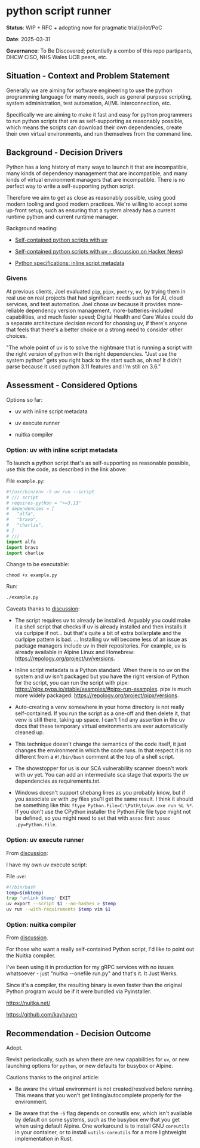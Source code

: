 # python script runner

**Status**: WIP + RFC + adopting now for pragmatic trial/pilot/PoC

**Date**: 2025-03-31

**Governance**: To Be Discovered; potentially a combo of this repo partipants, DHCW CISO, NHS Wales UCB peers, etc.

## Situation - Context and Problem Statement

Generally we are aiming for software engineering to use the python programming language for many needs, such as general purpose scripting, system administration, test automation, AI/ML interconnection, etc.

Specifically we are aiming to make it fast and easy for python programmers to run python scripts that are as self-supporting as reasonably possible, which means the scripts can download their own dependencies, create their own virtual environments, and run themselves from the command line.

## Background - Decision Drivers

Python has a long history of many ways to launch it that are incompatible, many kinds of dependency management that are incompatible, and many kinds of virtual environment managers that are incompatible. There is no perfect way to write a self-supporting python script. 

Therefore we aim to get as close as reasonably possible, using good modern tooling and good modern practices. We're willing to accept some up-front setup, such as ensuring that a system already has a current runtime python and current runtime manager.

Background reading:

* [Self-contained python scripts with uv](https://blog.dusktreader.dev/2025/03/29/self-contained-python-scripts-with-uv/)

* [Self-contained python scripts with uv - discussion on Hacker News](https://news.ycombinator.com/item?id=43519669))
  
* [Python specifications: inline script metadata](https://packaging.python.org/en/latest/specifications/inline-script-metadata/)

### Givens

At previous clients, Joel evaluated `pip`, `pipx`, `poetry`, `uv`, by trying them in real use on real projects that had significant needs such as for AI, cloud services, and test automation. Joel chose uv because it provides more-reliable dependency version management, more-batteries-included capabilities, and much faster speed; Digital Health and Care Wales could do a separate architecture decision record for choosing uv, if there's anyone that feels that there's a better choice or a strong need to consider other choices.

"The whole point of uv is to solve the nightmare that is running a script with the right version of python with the right dependencies. "Just use the system python" gets you right back to the start such as, oh no! It didn't parse because it used python 3.11 features and I'm still on 3.6."

## Assessment - Considered Options

Options so far:

* uv with inline script metadata 
  
* uv execute runner

* nuitka compiler

### Option: uv with inline script metadata 

To launch a python script that's as self-supporting as reasonable possible, use this the code, as described in the link above:

File `example.py`:

```python
#!/usr/bin/env -S uv run --script
# /// script
# requires-python = ">=3.13"
# dependencies = [
#   "alfa", 
#   "bravo", 
#   "charlie",
# ]
# ///
import alfa
import bravo
import charlie
```

Change to be executable:

```
chmod +x example.py
```

Run:

```sh
./example.py
```

Caveats thanks to [discussion](https://news.ycombinator.com/item?id=43519669):

* The script requires uv to already be installed. Arguably you could make it a shell script that checks if uv is already installed and then installs it via curlpipe if not... but that's quite a bit of extra boilerplate and the curlpipe pattern is bad. … Installing uv will become less of an issue as package managers include uv in their repositories. For example, uv is already available in Alpine Linux and Homebrew: https://repology.org/project/uv/versions.

* Inline script metadata is a Python standard. When there is no uv on the system and uv isn't packaged but you have the right version of Python for the script, you can run the script with pipx: https://pipx.pypa.io/stable/examples/#pipx-run-examples. pipx is much more widely packaged: https://repology.org/project/pipx/versions.

* Auto-creating a venv somewhere in your home directory is not really self-contained. If you run the script as a one-off and then delete it, that venv is still there, taking up space. I can't find any assertion in the uv docs that these temporary virtual environments are ever automatically cleaned up.

* This technique doesn't change the semantics of the code itself, it just changes the environment in which the code runs. In that respect it is no different from a `#!/bin/bash` comment at the top of a shell script.
 
* The showstopper for us is our SCA vulnerability scanner doesn't work with uv yet. You can add an intermediate sca stage that exports the uv dependencies as requirements.txt.

* Windows doesn't support shebang lines as you probably know, but if you associate uv with .py files you'll get the same result. I think it should be something like this: `ftype Python.File=C:\Path\to\uv.exe run %L %*`. If you don't use the CPython installer the Python.File file type might not be defined, so you might need to set that with `assoc` first: `assoc .py=Python.File`.

### Option: uv execute runner

From [discussion](https://news.ycombinator.com/item?id=43519669):

I have my own uv execute script:

File `uve`:

```bash
#!/bin/bash
temp=$(mktemp)
trap 'unlink $temp' EXIT
uv export --script $1 --no-hashes > $temp
uv run --with-requirements $temp vim $1
```

### Option: nuitka compiler

From [discussion](https://news.ycombinator.com/item?id=43519669).

For those who want a really self-contained Python script, I'd like to point out the Nuitka compiler. 

I've been using it in production for my gRPC services with no issues whatsoever - just "nuitka --onefile run.py" and that's it. It Just Werks. 

Since it's a compiler, the resulting binary is even faster than the original Python program would be if it were bundled via Pyinstaller.

https://nuitka.net/

https://github.com/kayhayen


## Recommendation - Decision Outcome

Adopt.

Revisit periodically, such as when there are new capabilities for `uv`, or new launching options for `python`, or new defaults for busybox or Alpine.

Cautions thanks to the original article:

* Be aware the virtual environment is not created/resolved before running. This means that you won't get linting/autocomplete properly for the environment.

* Be aware that the `-S` flag depends on coreutils env, which isn't available by default on some systems, such as the busybox env that you get when using default Alpine. One workaround is to install GNU `coreutils` in your container, or to install `uutils-coreutils` for a more lightweight implementation in Rust.

